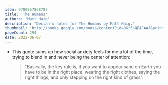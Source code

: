 ```yaml
---
isbn: 9780857868787
title: 'The Humans'
authors: 'Matt Haig'
description: "Declan's notes for The Humans by Matt Haig."
thumbnail: 'http://books.google.com/books/content?id=9Gr5nQEACAAJ&printsec=frontcover&img=1&zoom=5&source=gbs_api'
pageCount: 294
date: 2022-06-07
---
```


- This quote sums up how social anxiety feels for me a lot of the time, trying to blend in and never being the center of attention:
  > "Basically, the key rule is, if you want to appear sane on Earth you have to be in the right place, wearing the right clothes, saying the right things, and only stepping on the right kind of grass".
